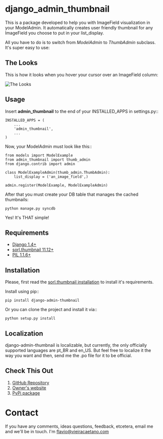 django_admin_thumbnail
======================
This is a package developed to help you with ImageField visualization in your ModelAdmin. It automatically creates user friendly thumbnail for any ImageField you choose to put in your list_display.

All you have to do is to switch from *ModelAdmin* to *ThumbAdmin* subclass. It's super easy to use:

The Looks
---------
This is how it looks when you hover your cursor over an ImageField column:

![The Looks](https://raw.github.com/fjcaetano/django-admin-thumbnail/master/thumb_image.png)

Usage
-----

Insert **admin_thumbnail** to the end of your INSTALLED_APPS in settings.py::

    INSTALLED_APPS = (
        ...
        'admin_thumbnail',
        ...
    )

Now, your ModelAdmin must look like this::

    from models import ModelExample
    from admin_thumbnail import thumb_admin
    from django.contrib import admin

    class ModelExampleAdmin(thumb_admin.ThumbAdmin):
        list_display = ('an_image_field',)

    admin.register(ModelExample, ModelExampleAdmin)
    
After that you must create your DB table that manages the cached thumbnails:

    python manage.py syncdb

Yes! It's THAT simple!

Requirements
------------
* [Django 1.4+](http://pypi.python.org/pypi/Django/1.4)
* [sorl.thumbnail 11.12+](http://pypi.python.org/pypi/sorl-thumbnail/11.12)
* [PIL 1.1.6+](http://pypi.python.org/pypi/PIL/1.1.6)

Installation
------------
Please, first read the [sorl.thumbnail installation](http://sorl-thumbnail.readthedocs.org/en/latest/) to install it's requirements.

Install using pip::

    pip install django-admin-thumbnail
    
Or you can clone the project and install it via::

    python setup.py install
    
Localization
------------
django-admin-thumbnail is localizable, but currently, the only officially supported languages are pt_BR and en_US. But feel free to localize it the way you want and then, send me the .po file for it to be official.

Check This Out
--------------
1. [GitHub Repository](https://github.com/fjcaetano/django_admin_thumbnail)
2. [Owner's website](http://flaviocaetano.com)
3. [PyPi package](http://pypi.python.org/pypi/django_admin_thumbnail/0.1)


Contact
==============
If you have any comments, ideas questions, feedback, etcetera, email me and we'll be in touch. I'm [flavio@vieiracaetano.com](mailto:flavio@vieiracaetano.com)
